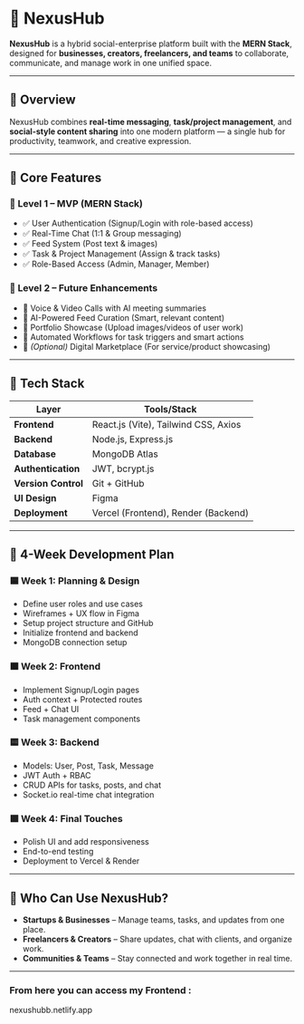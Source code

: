# 🚀 NexusHub

**NexusHub** is a hybrid social-enterprise platform built with the **MERN Stack**, designed for **businesses, creators, freelancers, and teams** to collaborate, communicate, and manage work in one unified space.

---

## 📌 Overview

NexusHub combines **real-time messaging**, **task/project management**, and **social-style content sharing** into one modern platform — a single hub for productivity, teamwork, and creative expression.

---

## 🌟 Core Features

### 🔹 Level 1 – MVP (MERN Stack)

- ✅ User Authentication (Signup/Login with role-based access)
- ✅ Real-Time Chat (1:1 & Group messaging)
- ✅ Feed System (Post text & images)
- ✅ Task & Project Management (Assign & track tasks)
- ✅ Role-Based Access (Admin, Manager, Member)

### 🔹 Level 2 – Future Enhancements

- 🚀 Voice & Video Calls with AI meeting summaries  
- 🚀 AI-Powered Feed Curation (Smart, relevant content)  
- 🚀 Portfolio Showcase (Upload images/videos of user work)  
- 🚀 Automated Workflows for task triggers and smart actions  
- 🚀 *(Optional)* Digital Marketplace (For service/product showcasing)

---

## 🧪 Tech Stack

| Layer         | Tools/Stack                              |
|---------------|-------------------------------------------|
| **Frontend**  | React.js (Vite), Tailwind CSS, Axios      |
| **Backend**   | Node.js, Express.js                       |
| **Database**  | MongoDB Atlas                             |
| **Authentication** | JWT, bcrypt.js                     |
| **Version Control** | Git + GitHub                      |
| **UI Design** | Figma                                     |
| **Deployment**| Vercel (Frontend), Render (Backend)       |

---

## 📅 4-Week Development Plan

### 🟦 Week 1: Planning & Design
- Define user roles and use cases
- Wireframes + UX flow in Figma
- Setup project structure and GitHub
- Initialize frontend and backend
- MongoDB connection setup

### 🟧 Week 2: Frontend
- Implement Signup/Login pages
- Auth context + Protected routes
- Feed + Chat UI
- Task management components

### 🟨 Week 3: Backend
- Models: User, Post, Task, Message
- JWT Auth + RBAC
- CRUD APIs for tasks, posts, and chat
- Socket.io real-time chat integration

### 🟩 Week 4: Final Touches
- Polish UI and add responsiveness
- End-to-end testing
- Deployment to Vercel & Render

---

## 🙌 Who Can Use NexusHub?

- **Startups & Businesses** – Manage teams, tasks, and updates from one place.
- **Freelancers & Creators** – Share updates, chat with clients, and organize work.
- **Communities & Teams** – Stay connected and work together in real time.

---

### From here you can access my Frontend : ###
nexushubb.netlify.app